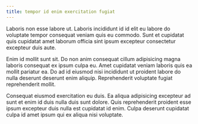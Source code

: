 ```yaml
---
title: tempor id enim exercitation fugiat
---
```


Laboris non esse labore ut. Laboris incididunt id id elit eu labore do voluptate tempor consequat veniam quis eu commodo. Sunt et cupidatat quis cupidatat amet laborum officia sint ipsum excepteur consectetur excepteur duis aute.

Enim id mollit sunt sit. Do non anim consequat cillum adipisicing magna laboris consequat ex ipsum culpa eu. Amet cupidatat veniam laboris quis ea mollit pariatur ea. Do ad id eiusmod nisi incididunt ut proident labore do nulla deserunt deserunt enim aliquip. Reprehenderit voluptate fugiat reprehenderit mollit.

Consequat eiusmod exercitation eu duis. Ea aliqua adipisicing excepteur ad sunt et enim id duis nulla duis sunt dolore. Quis reprehenderit proident esse ipsum excepteur duis nulla est cupidatat id enim. Culpa deserunt cupidatat culpa id amet ipsum qui ex aliqua nisi voluptate.